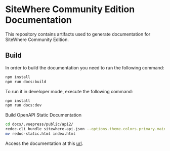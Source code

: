 # SiteWhere Community Edition Documentation

This repository contains artifacts used to generate documentation for SiteWhere Community Edition.

## Build

In order to build the documentation you need to run the following command:

```sh
npm install
npm run docs:build
```

To run it in developer mode, execute the following command:

```sh
npm install
npm run docs:dev
```

Build OpenAPI Static Documentation

```sh
cd docs/.vuepress/public/api2/
redoc-cli bundle sitewhere-api.json --options.theme.colors.primary.main=#dc0000 -t sitewhere-docs.hbs
mv redoc-static.html index.html
```

Access the documentation at this [url](http://localhost:8080/).